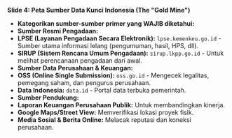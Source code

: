 **Slide 4: Peta Sumber Data Kunci Indonesia (The "Gold Mine")**
*   **Kategorikan sumber-sumber primer yang WAJIB diketahui:**
*   **Sumber Resmi Pengadaan:**
*   **LPSE (Layanan Pengadaan Secara Elektronik):** `lpse.kemenkeu.go.id` - Sumber utama informasi lelang (pengumuman, hasil, HPS, dll).
*   **SIRUP (Sistem Rencana Umum Pengadaan):** `sirup.lkpp.go.id` - Untuk melihat perencanaan pengadaan dari awal.
*   **Sumber Data Perusahaan & Keuangan:**
*   **OSS (Online Single Submission):** `oss.go.id` - Mengecek legalitas, pemegang saham, dan pengurus perusahaan.
*   **Data Indonesia:** `data.id` - Portal data terbuka pemerintah.
*   **Sumber Pendukung:**
*   **Laporan Keuangan Perusahaan Publik:** Untuk membandingkan kinerja.
*   **Google Maps/Street View:** Memverifikasi lokasi proyek fisik.
*   **Media Sosial & Berita Online:** Melacak reputasi dan koneksi perusahaan.
